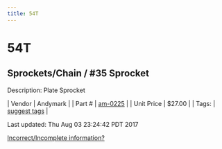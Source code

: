 ```yaml
---
title: 54T
---
```


# 54T
## Sprockets/Chain / #35 Sprocket
Description: 	Plate Sprocket 

| Vendor | Andymark | 
| Part # | [am-0225](http://www.andymark.com/Sprocket-p/am-0225.htm) | 
| Unit Price | $27.00 | 
| Tags: | [suggest tags](https://docs.google.com/forms/d/e/1FAIpQLSeWyY8v3RgOty-MyWmh9U0iivNYN_molChYyS-0U-o-kOAv_g/viewform) | 

Last updated: Thu Aug 03 23:24:42 PDT 2017

 [Incorrect/Incomplete information?](https://docs.google.com/forms/d/e/1FAIpQLSeWyY8v3RgOty-MyWmh9U0iivNYN_molChYyS-0U-o-kOAv_g/viewform)